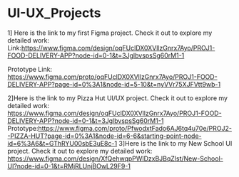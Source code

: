 # UI-UX_Projects
1]  Here is the link to my first Figma project. Check it out to explore my detailed work:
Link:https://www.figma.com/design/oqFUclDX0XVllzGnrx7Ayo/PROJ1-FOOD-DELIVERY-APP?node-id=0-1&t=3JglbvspsSg60rM1-1 
    
Prototype Link: https://www.figma.com/proto/oqFUclDX0XVllzGnrx7Ayo/PROJ1-FOOD-DELIVERY-APP?page-id=0%3A1&node-id=5-10&t=nyVVr75XJFVtt9wb-1

2]Here is the link to my Pizza Hut UI/UX project. Check it out to explore my detailed work:
https://www.figma.com/design/oqFUclDX0XVllzGnrx7Ayo/PROJ1-FOOD-DELIVERY-APP?node-id=0-1&t=3JglbvspsSg60rM1-1
Prototype:https://www.figma.com/proto/PfwodxtFado6AJ6tq4u70e/PROJ2--PIZZA-HUT?page-id=0%3A1&node-id=6-6&starting-point-node-id=6%3A6&t=GThRYU00sbE3uE8c-1
3]Here is the link to my New School UI project. Check it out to explore my detailed work:
https://www.figma.com/design/XfQehwqpPWlDzxBJBqZlst/New-School-UI?node-id=0-1&t=RMjRLUnjBOwL29F9-1
